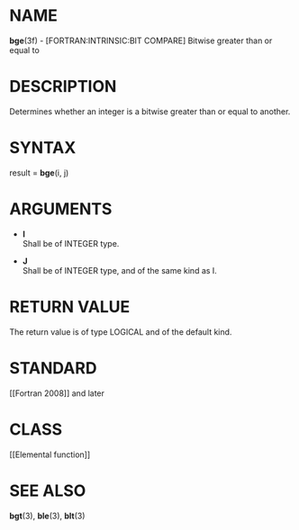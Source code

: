 # NAME

**bge**(3f) - \[FORTRAN:INTRINSIC:BIT COMPARE\] Bitwise greater than or
equal to

# DESCRIPTION

Determines whether an integer is a bitwise greater than or equal to
another.

# SYNTAX

result = **bge**(i, j)

# ARGUMENTS

  - **I**  
    Shall be of INTEGER type.

  - **J**  
    Shall be of INTEGER type, and of the same kind as I.

# RETURN VALUE

The return value is of type LOGICAL and of the default kind.

# STANDARD

\[\[Fortran 2008\]\] and later

# CLASS

\[\[Elemental function\]\]

# SEE ALSO

**bgt**(3), **ble**(3), **blt**(3)
